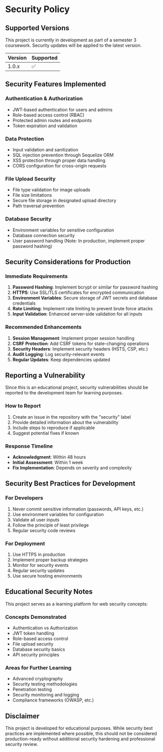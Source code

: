 # Security Policy

## Supported Versions

This project is currently in development as part of a semester 3 coursework. Security updates will be applied to the latest version.

| Version | Supported          |
| ------- | ------------------ |
| 1.0.x   | :white_check_mark: |

## Security Features Implemented

### Authentication & Authorization
- JWT-based authentication for users and admins
- Role-based access control (RBAC)
- Protected admin routes and endpoints
- Token expiration and validation

### Data Protection
- Input validation and sanitization
- SQL injection prevention through Sequelize ORM
- XSS protection through proper data handling
- CORS configuration for cross-origin requests

### File Upload Security
- File type validation for image uploads
- File size limitations
- Secure file storage in designated upload directory
- Path traversal prevention

### Database Security
- Environment variables for sensitive configuration
- Database connection security
- User password handling (Note: In production, implement proper password hashing)

## Security Considerations for Production

### Immediate Requirements
1. **Password Hashing**: Implement bcrypt or similar for password hashing
2. **HTTPS**: Use SSL/TLS certificates for encrypted communication
3. **Environment Variables**: Secure storage of JWT secrets and database credentials
4. **Rate Limiting**: Implement rate limiting to prevent brute force attacks
5. **Input Validation**: Enhanced server-side validation for all inputs

### Recommended Enhancements
1. **Session Management**: Implement proper session handling
2. **CSRF Protection**: Add CSRF tokens for state-changing operations
3. **Security Headers**: Implement security headers (HSTS, CSP, etc.)
4. **Audit Logging**: Log security-relevant events
5. **Regular Updates**: Keep dependencies updated

## Reporting a Vulnerability

Since this is an educational project, security vulnerabilities should be reported to the development team for learning purposes.

### How to Report
1. Create an issue in the repository with the "security" label
2. Provide detailed information about the vulnerability
3. Include steps to reproduce if applicable
4. Suggest potential fixes if known

### Response Timeline
- **Acknowledgment**: Within 48 hours
- **Initial Assessment**: Within 1 week
- **Fix Implementation**: Depends on severity and complexity

## Security Best Practices for Development

### For Developers
1. Never commit sensitive information (passwords, API keys, etc.)
2. Use environment variables for configuration
3. Validate all user inputs
4. Follow the principle of least privilege
5. Regular security code reviews

### For Deployment
1. Use HTTPS in production
2. Implement proper backup strategies
3. Monitor for security events
4. Regular security updates
5. Use secure hosting environments

## Educational Security Notes

This project serves as a learning platform for web security concepts:

### Concepts Demonstrated
- Authentication vs Authorization
- JWT token handling
- Role-based access control
- File upload security
- Database security basics
- API security principles

### Areas for Further Learning
- Advanced cryptography
- Security testing methodologies
- Penetration testing
- Security monitoring and logging
- Compliance frameworks (OWASP, etc.)

## Disclaimer

This project is developed for educational purposes. While security best practices are implemented where possible, this should not be considered production-ready without additional security hardening and professional security review.
